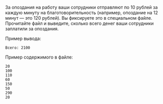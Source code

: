 За опоздания на работу ваши сотрудники отправляют по 10 рублей за каждую минуту на благотоворительность (например, опоздание на 12 минут — это 120 рублей). 
Вы фиксируете это в специальном файле. 
Прочитайте файл и выведите, сколько всего денег ваши сотрудники заплатили за опоздания.

Пример вывода:
```
Всего: 2100 
```

Пример содержимого в файле:
```
20
100
110
60
150
50
290
20
```
